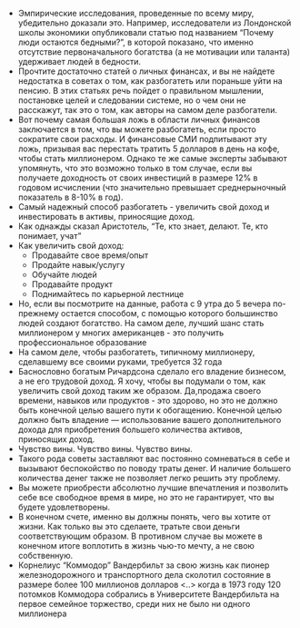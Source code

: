 - Эмпирические исследования, проведенные по всему миру, убедительно доказали это. Например, исследователи из Лондонской школы экономики опубликовали статью под названием “Почему люди остаются бедными?”, в которой показано, что именно отсутствие первоначального богатства (а не мотивации или таланта) удерживает людей в бедности.
- Прочтите достаточно статей о личных финансах, и вы не найдете недостатка в советах о том, как разбогатеть или пораньше уйти на пенсию. В этих статьях речь пойдет о правильном мышлении, постановке целей и следовании системе, но о чем они не расскажут, так это о том, как авторы на самом деле разбогатели.
- Вот почему самая большая ложь в области личных финансов заключается в том, что вы
можете разбогатеть, если просто сократите свои расходы. И финансовые СМИ подпитывают эту ложь, призывая вас перестать тратить 5 долларов в день на кофе, чтобы стать миллионером. Однако те же самые эксперты забывают упомянуть, что это возможно только в том случае, если вы получаете доходность от своих инвестиций в размере 12% в годовом исчислении (что значительно превышает среднерыночный показатель в 8-10% в год).
- Самый надежный способ разбогатеть - увеличить свой доход и инвестировать в
активы, приносящие доход.
- Как однажды сказал Аристотель, “Те, кто знает, делают. Те, кто понимает, учат”
- Как увеличить свой доход:
  - Продавайте свое время/опыт
  -  Продайте навык/услугу
  -  Обучайте людей
  -  Продавайте продукт
  -  Поднимайтесь по карьерной лестнице
- Но, если вы посмотрите на данные, работа с 9 утра до 5 вечера по-прежнему остается способом, с помощью которого большинство людей создают богатство. На самом деле, лучший шанс стать миллионером у многих американцев - это получить профессиональное образование
- На самом деле, чтобы разбогатеть, типичному миллионеру, сделавшему все своими руками, требуется 32 года
- Баснословно богатым Ричардсона сделало его владение бизнесом, а не его трудовой доход. Я хочу, чтобы вы подумали о том, как увеличить свой доход таким же образом. Да,продажа своего времени, навыков или продуктов - это здорово, но это не должно быть конечной целью вашего пути к обогащению. Конечной целью должно быть владение — использование вашего дополнительного дохода для приобретения большего количества активов, приносящих доход.
- Чувство вины. Чувство вины. Чувство вины.
- Такого рода советы заставляют вас постоянно сомневаться в себе и вызывают
беспокойство по поводу траты денег. И наличие большего количества денег также не
позволяет легко решить эту проблему.
- Вы можете приобрести абсолютно лучшие впечатления и позволить себе все свободное время в мире, но это не гарантирует, что вы будете удовлетворены.
- В конечном счете, именно вы должны понять, чего вы хотите от жизни. Как только вы
это сделаете, тратьте свои деньги соответствующим образом. В противном случае вы
можете в конечном итоге воплотить в жизнь чью-то мечту, а не свою собственную.
- Корнелиус “Коммодор” Вандербильт за свою жизнь как пионер железнодорожного и транспортного дела сколотил состояние в размере более 100 миллионов долларов <..> когда в 1973 году 120 потомков Коммодора собрались в Университете Вандербильта на первое семейное торжество, среди них не было ни одного миллионера
